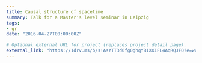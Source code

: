 ```yaml
---
title: Causal structure of spacetime
summary: Talk for a Master's level seminar in Leipzig
tags:
- gr
date: "2016-04-27T00:00:00Z"

# Optional external URL for project (replaces project detail page).
external_link: "https://1drv.ms/b/s!AszTT3d0fg0ghqYB1XX1FL4AqRQJFQ?e=wctRcK"
---
```

